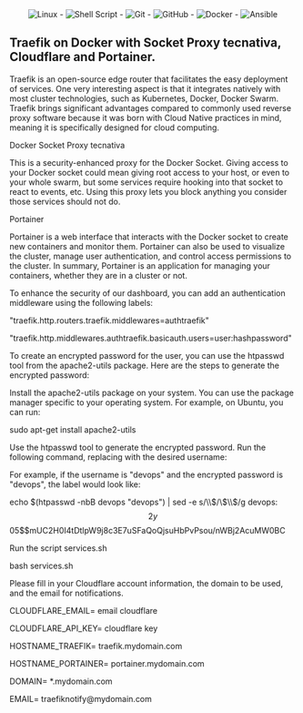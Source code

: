<div align="center">
<img alt="Linux" src="https://img.shields.io/badge/Linux-FCC624?style=for-the-badge&logo=linux&logoColor=black" /> - <img alt="Shell Script" src="https://img.shields.io/badge/shell_script-%23121011.svg?style=for-the-badge&logo=gnu-bash&logoColor=white"/> - <img alt="Git" src="https://img.shields.io/badge/git-%23F05033.svg?style=for-the-badge&logo=git&logoColor=white"/> - <img alt="GitHub" src="https://img.shields.io/badge/github-%23121011.svg?style=for-the-badge&logo=github&logoColor=white"/> -  <img alt="Docker" src="https://img.shields.io/badge/docker-%230db7ed.svg?style=for-the-badge&logo=docker&logoColor=white"/> - <img alt="Ansible" src="https://img.shields.io/badge/ansible-%231A1918.svg?style=for-the-badge&logo=ansible&logoColor=white"/>
</div>


## Traefik on Docker with Socket Proxy tecnativa, Cloudflare and Portainer.

<p>Traefik is an open-source edge router that facilitates the easy deployment of services. One very interesting aspect is that it integrates natively with most cluster technologies, such as Kubernetes, Docker, Docker Swarm. 
Traefik brings significant advantages compared to commonly used reverse proxy software because it was born with Cloud Native practices in mind, meaning it is specifically designed for cloud computing. </p>

Docker Socket Proxy tecnativa

This is a security-enhanced proxy for the Docker Socket.
Giving access to your Docker socket could mean giving root access to your host, or even to your whole swarm, but some services require hooking into that socket to react to events, etc. Using this proxy lets you block anything you consider those services should not do.

Portainer

Portainer is a web interface that interacts with the Docker socket to create new containers and monitor them.
Portainer can also be used to visualize the cluster, manage user authentication, and control access permissions to the cluster.
In summary, Portainer is an application for managing your containers, whether they are in a cluster or not.

To enhance the security of our dashboard, you can add an authentication middleware using the following labels:

<p>"traefik.http.routers.traefik.middlewares=authtraefik"</p>
<p>"traefik.http.middlewares.authtraefik.basicauth.users=user:hashpassword"</p>

To create an encrypted password for the user, you can use the htpasswd tool from the apache2-utils package. Here are the steps to generate the encrypted password:

Install the apache2-utils package on your system. You can use the package manager specific to your operating system. For example, on Ubuntu, you can run:

sudo apt-get install apache2-utils

Use the htpasswd tool to generate the encrypted password. Run the following command, replacing <devops> with the desired username:

For example, if the username is "devops" and the encrypted password is "devops", the label would look like:

echo $(htpasswd -nbB devops "devops") | sed -e s/\\$/\\$\\$/g
devops:$$2y$$05$$mUC2H0I4tDtlpW9j8c3E7uSFaQoQjsuHbPvPsou/nWBj2AcuMW0BC

Run the script services.sh

bash services.sh

Please fill in your Cloudflare account information, the domain to be used, and the email for notifications.

<p>CLOUDFLARE_EMAIL= email cloudflare</p>
<p>CLOUDFLARE_API_KEY= cloudflare key</p>
<p>HOSTNAME_TRAEFIK= traefik.mydomain.com</p>
<p>HOSTNAME_PORTAINER= portainer.mydomain.com</p>
<p>DOMAIN= *.mydomain.com</p>
<p>EMAIL= traefiknotify@mydomain.com</p>